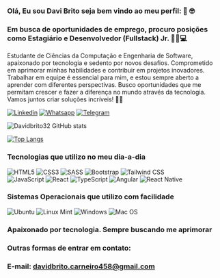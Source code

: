 ### Olá, Eu sou Davi Brito seja bem vindo ao meu perfil: 👏 🤓

### Em busca de oportunidades de emprego, procuro posições como Estagiário e Desenvolvedor (Fullstack) Jr. 👨🏻💻
Estudante de Ciências da Computação e Engenharia de Software, apaixonado por tecnologia e sedento por novos desafios. 
Comprometido em aprimorar minhas habilidades e contribuir em projetos inovadores. Trabalhar em equipe é essencial para mim, 
e estou sempre aberto a aprender com diferentes perspectivas. Busco oportunidades que me permitam crescer e fazer a diferença no mundo através da tecnologia. 
Vamos juntos criar soluções incríveis! 🚀💡




[![Linkedin](https://img.shields.io/badge/LinkedIn-0077B5?style=for-the-badge&logo=linkedin&logoColor=white)](https://www.linkedin.com/in/davi-brito-0ba17820b/) 
[![Whatsapp](	https://img.shields.io/badge/WhatsApp-25D366?style=for-the-badge&logo=whatsapp&logoColor=white)](+5585996652002)
[![Telegram](https://img.shields.io/badge/Telegram-2CA5E0?style=for-the-badge&logo=telegram&logoColor=white)](+5585996652002)

![Davidbrito32 GitHub stats](https://github-readme-stats.vercel.app/api?username=DavidBrito32&show_icons=true&theme=synthwave)

[![Top Langs](https://github-readme-stats.vercel.app/api/top-langs/?username=DavidBrito32&layout=donut)](https://github.com/DavidBrito32/github-readme-stats)

### Tecnologias que utilizo no meu dia-a-dia

![HTML5](https://img.shields.io/badge/HTML5-E34F26?style=for-the-badge&logo=html5&logoColor=white)
![CSS3](https://img.shields.io/badge/CSS3-1572B6?style=for-the-badge&logo=css3&logoColor=white)
![SASS](https://img.shields.io/badge/SASS-CC6699?style=for-the-badge&logo=sass&logoColor=white)
![Bootstrap](https://img.shields.io/badge/Bootstrap-563D7C?style=for-the-badge&logo=bootstrap&logoColor=white)
![Tailwind CSS](https://img.shields.io/badge/Tailwind%20CSS-38B2AC?style=for-the-badge&logo=tailwind-css&logoColor=white) <br>
![JavaScript](https://img.shields.io/badge/JavaScript-F7DF1E?style=for-the-badge&logo=javascript&logoColor=black)
![React](https://img.shields.io/badge/React-20232A?style=for-the-badge&logo=react&logoColor=61DAFB)
![TypeScript](https://img.shields.io/badge/TypeScript-007ACC?style=for-the-badge&logo=typescript&logoColor=white)
![Angular](https://img.shields.io/badge/Angular-DD0031?style=for-the-badge&logo=angular&logoColor=white)
![React Native](https://img.shields.io/badge/React_Native-20232A?style=for-the-badge&logo=react&logoColor=61DAFB)



### Sistemas Operacionais que utilizo com facilidade

![Ubuntu](https://img.shields.io/badge/Ubuntu-E95420?style=for-the-badge&logo=ubuntu&logoColor=green)
![Linux Mint](https://img.shields.io/badge/Linux_Mint-87CF3E?style=for-the-badge&logo=linux-mint&logoColor=black)
![Windows](https://img.shields.io/badge/Windows-0078D6?style=for-the-badge&logo=windows&logoColor=black)
![Mac OS](https://img.shields.io/badge/mac%20os-000000?style=for-the-badge&logo=apple&logoColor=yellow)



### Apaixonado por tecnologia. Sempre buscando me aprimorar
### Outras formas de entrar em contato:
### E-mail: davidbrito.carneiro458@gmail.com
